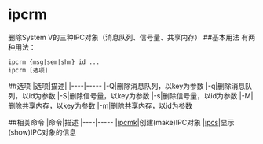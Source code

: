 ipcrm
======
删除System V的三种IPC对象（消息队列、信号量、共享内存）
##基本用法
有两种用法：
```
ipcrm {msg|sem|shm} id ...
ipcrm [选项]
```
##选项
|选项|描述|
|----|-----
|-Q|删除消息队列，以key为参数
|-q|删除消息队列，以id为参数
|-S|删除信号量，以key为参数
|-s|删除信号量，以id为参数
|-M|删除共享内存，以key为参数
|-m|删除共享内存，以id为参数

##相关命令
|命令|描述
|----|-----
|[ipcmk](ipcmk.md)|创建(make)IPC对象
|[ipcs](ipcs.md)|显示(show)IPC对象的信息
